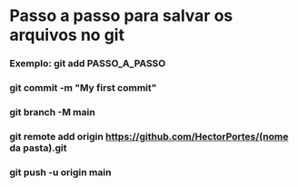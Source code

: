 # Passo a passo para salvar os arquivos no git
### Exemplo: git add PASSO_A_PASSO
### git commit -m "My first commit"
### git branch -M main
### git remote add origin https://github.com/HectorPortes/(nome da pasta).git
### git push -u origin main